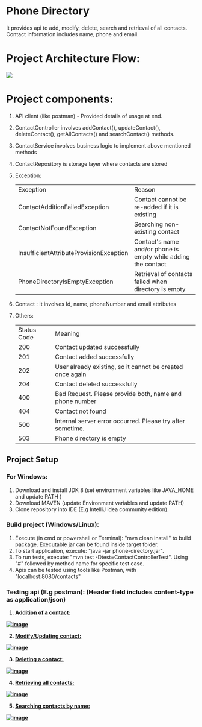 # Phone Directory
It provides api to add, modify, delete, search and retrieval of all contacts. Contact information includes name, phone and email.

# Project Architecture Flow:

![](C:\Users\adsan\Downloads\phone-directory.drawio.png)

# Project components:

1) API client (like postman) - Provided details of usage at end.
2) ContactController involves addContact(), updateContact(), deleteContact(), getAllContacts() and searchContact() methods.
3) ContactService involves business logic to implement above mentioned methods
4) ContactRepository is storage layer where contacts are stored
5) Exception:
    <table>
   <tr>
    <td>Exception</td>
   <td>Reason</td>
    </tr>
   <tr>
   <td>ContactAdditionFailedException</td>
   <td>Contact cannot be re-added if it is existing</td>
   </tr>
   <tr>
   <td>ContactNotFoundException</td>
   <td>Searching non-existing contact</td>
   </tr>
   <tr>
   <td>InsufficientAttributeProvisionException</td>
   <td>Contact's name and/or phone is empty while adding the contact</td>
   </tr>
   <tr>
   <td>PhoneDirectoryIsEmptyException</td>
   <td>Retrieval of contacts failed when directory is empty</td>
   </tr>
    </table>

6) Contact : It involves Id, name, phoneNumber and email attributes
7) Others:

    <table>
    <tr>
    <td>Status Code</td>
    <td>Meaning</td>
    </tr>
   <tr>
    <td>200</td>
    <td>Contact updated successfully</td>
    </tr>
   <tr>
    <td>201</td>
    <td>Contact added successfully</td>
    </tr>
    <tr>
    <td>202</td>
    <td>User already existing, so it cannot be created once again</td>
    </tr>
    <tr>
    <td>204</td>
    <td>Contact deleted successfully</td>
    </tr>   
    <tr>
    <td>400</td>
    <td>Bad Request. Please provide both, name and phone number</td>
    </tr>
    <tr>
    <td>404</td>
    <td>Contact not found</td>
    </tr>
    <tr>
    <td>500</td>
    <td>Internal server error occurred. Please try after sometime.</td>
    </tr>
    <tr>
    <td>503</td>
    <td>Phone directory is empty</td>
    </tr>
   </table>

<h2> Project Setup </h2>
<h3> For Windows: </h3>

1) Download and install JDK 8 (set environment variables like JAVA_HOME and update PATH )
2) Download MAVEN (update Environment variables and update PATH)
3) Clone repository into IDE (E.g IntelliJ idea community edition).

<h3> Build project (Windows/Linux): </h3>

1) Execute (in cmd or powershell or Terminal): "mvn clean install" to build package. Executable jar can be found inside target folder.
2) To start application, execute: "java -jar phone-directory.jar".
3) To run tests, execute: "mvn test -Dtest=ContactControllerTest". Using "#" followed by method name for specific test case.
4) Apis can be tested using tools like Postman, with "localhost:8080/contacts"

<h3> Testing api (E.g postman): (Header field includes content-type as application/json) </h3>

1) <u> <b>Addition of a contact:

![image](https://github.com/SanketKutumbe/phone-directory/assets/30076041/ea7609dc-355f-4912-8019-f1e32a6ee3bd)


2) Modify/Updating contact:

![image](https://github.com/SanketKutumbe/phone-directory/assets/30076041/acadf30f-cc5f-46c4-87ec-6370bcdea79e)

3) Deleting a contact:

![image](https://github.com/SanketKutumbe/phone-directory/assets/30076041/19206342-71cc-447b-be07-9f536a5cdf8d)

4) Retrieving all contacts:

![image](https://github.com/SanketKutumbe/phone-directory/assets/30076041/9878ee48-0d11-4596-8c8c-f612359b89f8)

5) Searching contacts by name:

![image](https://github.com/SanketKutumbe/phone-directory/assets/30076041/afb7649f-ef68-411e-ac2d-bdfe5ec355f4)

</b></u>


   
   
